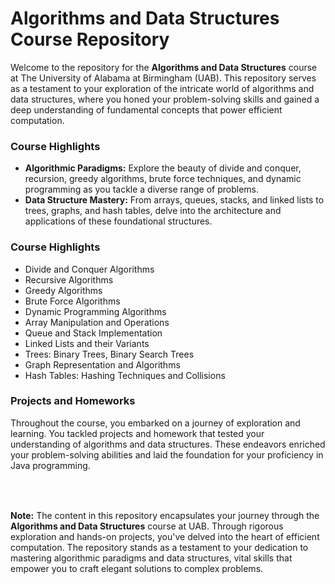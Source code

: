 # Algorithms and Data Structures Course Repository
Welcome to the repository for the <b>Algorithms and Data Structures</b> course at The University of Alabama at Birmingham (UAB). This repository serves as a testament to your exploration of the intricate world of algorithms and data structures, where you honed your problem-solving skills and gained a deep understanding of fundamental concepts that power efficient computation.

<h3> Course Highlights </h3>
<ul>
  <li> <b>Algorithmic Paradigms:</b> Explore the beauty of divide and conquer, recursion, greedy algorithms, brute force techniques, and dynamic programming as you tackle a diverse range of problems. </li>
  <li> <b>Data Structure Mastery:</b> From arrays, queues, stacks, and linked lists to trees, graphs, and hash tables, delve into the architecture and applications of these foundational structures. </li>
</ul>

<h3> Course Highlights </h3>
<ul>
  <li> Divide and Conquer Algorithms </li>
  <li> Recursive Algorithms </li>
  <li> Greedy Algorithms </li>
  <li> Brute Force Algorithms </li>
  <li> Dynamic Programming Algorithms </li>
  <li> Array Manipulation and Operations </li>
  <li> Queue and Stack Implementation </li>
  <li> Linked Lists and their Variants </li>
  <li> Trees: Binary Trees, Binary Search Trees </li>
  <li> Graph Representation and Algorithms </li>
  <li> Hash Tables: Hashing Techniques and Collisions </li>
</ul>

<h3> Projects and Homeworks </h3>
Throughout the course, you embarked on a journey of exploration and learning. You tackled projects and homework that tested your understanding of algorithms and data structures. These endeavors enriched your problem-solving abilities and laid the foundation for your proficiency in Java programming.<br><br><br>

<h2></h2>
<footer>
  <b>Note:</b> The content in this repository encapsulates your journey through the <b>Algorithms and Data Structures</b> course at UAB. Through rigorous exploration and hands-on projects, you've delved into the heart of efficient computation. The repository stands as a testament to your dedication to mastering algorithmic paradigms and data structures, vital skills that empower you to craft elegant solutions to complex problems.
</footer>
